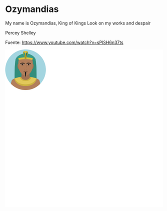# Ozymandias


My name is Ozymandias, King of Kings
Look on my works and despair


Percey Shelley

Fuente: https://www.youtube.com/watch?v=sPlSH6n37ts

![King of Kings](../_files/egyptian-svgrepo-com.svg)
